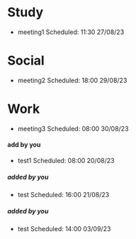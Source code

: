# Study

- meeting1 Scheduled: 11:30 27/08/23

# Social

- meeting2 Scheduled: 18:00 29/08/23

# Work

- meeting3 Scheduled: 08:00 30/08/23

#### add by you
- test1 Scheduled: 08:00 20/08/23

##### added by you
- test Scheduled: 16:00 21/08/23

##### added by you
- test Scheduled: 14:00 03/09/23
